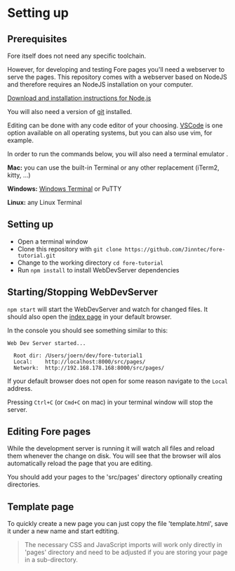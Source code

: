 # Setting up

## Prerequisites

Fore itself does not need any specific toolchain.

However, for developing and testing Fore pages you'll need a webserver
to serve the pages. This repository comes with a webserver based on NodeJS and therefore
requires an NodeJS installation on your computer.

[Download and installation instructions for Node.js](https://nodejs.org/en/)

You will also need a version of [git](https://git-scm.com) installed.

Editing can be done with any code editor of your choosing.
[VSCode](https://code.visualstudio.com/) is one option available on all operating systems, but you can also use vim, for example.

In order to run the commands below, you will also need a terminal emulator .

**Mac:** you can use the built-in Terminal or any other replacement (iTerm2, kitty, ...)

**Windows:** [Windows Terminal](https://apps.microsoft.com/store/detail/windows-terminal/9N0DX20HK701) or PuTTY

**Linux:** any Linux Terminal


## Setting up

- Open a terminal window
- Clone this repository with `git clone https://github.com/Jinntec/fore-tutorial.git`
- Change to the working directory `cd fore-tutorial`
- Run `npm install` to install WebDevServer dependencies

## Starting/Stopping WebDevServer

`npm start` will start the WebDevServer and watch for changed files.
It should also open the [index page](pages/index.html) in your default browser.

In the console you should see something similar to this:

```
Web Dev Server started...

  Root dir: /Users/joern/dev/fore-tutorial1
  Local:    http://localhost:8000/src/pages/
  Network:  http://192.168.178.168:8000/src/pages/
```

If your default browser does not open for some reason navigate to the `Local` address. 

Pressing `Ctrl+C` (or `Cmd+C` on mac) in your terminal window will stop the server.

## Editing Fore pages

While the development server is running it will watch all files
and reload them whenever the change on disk. You will see that
the browser will alos automatically reload the page that you are
editing.

You should add your pages to the 'src/pages' directory optionally creating directories.

## Template page

To quickly create a new page you can just copy the file 'template.html', save it 
under a new name and start edtiting. 

> The necessary CSS and JavaScript imports will work only directly in 'pages' directory
> and need to be adjusted if you are storing your page in a sub-directory.



